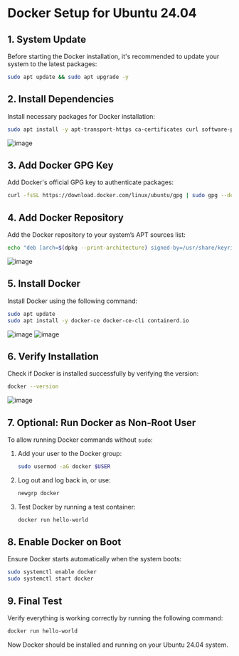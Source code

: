 


# Docker Setup for Ubuntu 24.04

## 1. System Update
Before starting the Docker installation, it's recommended to update your system to the latest packages:

```bash
sudo apt update && sudo apt upgrade -y
```


## 2. Install Dependencies
Install necessary packages for Docker installation:

```bash
sudo apt install -y apt-transport-https ca-certificates curl software-properties-common
```


![image](https://github.com/user-attachments/assets/9ebabedd-6ca4-45c3-937f-2309dcc48a73)


## 3. Add Docker GPG Key
Add Docker's official GPG key to authenticate packages:

```bash
curl -fsSL https://download.docker.com/linux/ubuntu/gpg | sudo gpg --dearmor -o /usr/share/keyrings/docker-archive-keyring.gpg
```


## 4. Add Docker Repository
Add the Docker repository to your system’s APT sources list:

```bash
echo "deb [arch=$(dpkg --print-architecture) signed-by=/usr/share/keyrings/docker-archive-keyring.gpg] https://download.docker.com/linux/ubuntu $(lsb_release -cs) stable" | sudo tee /etc/apt/sources.list.d/docker.list > /dev/null
```


![image](https://github.com/user-attachments/assets/c91d78b1-7a06-482e-8aa9-005a65b8777a)

## 5. Install Docker
Install Docker using the following command:

```bash
sudo apt update
sudo apt install -y docker-ce docker-ce-cli containerd.io
```

![image](https://github.com/user-attachments/assets/3ae954a6-4280-49df-9e28-733c02ac70b2)
![image](https://github.com/user-attachments/assets/fd5c0983-3250-4468-9ea1-ab20a0469706)



## 6. Verify Installation
Check if Docker is installed successfully by verifying the version:

```bash
docker --version
```
![image](https://github.com/user-attachments/assets/10014865-6035-48d8-b0ff-0ace01f18eda)


## 7. Optional: Run Docker as Non-Root User
To allow running Docker commands without `sudo`:

1. Add your user to the Docker group:

    ```bash
    sudo usermod -aG docker $USER
    ```

2. Log out and log back in, or use:

    ```bash
    newgrp docker
    ```

3. Test Docker by running a test container:

    ```bash
    docker run hello-world
    ```



## 8. Enable Docker on Boot
Ensure Docker starts automatically when the system boots:

```bash
sudo systemctl enable docker
sudo systemctl start docker
```



## 9. Final Test
Verify everything is working correctly by running the following command:

```bash
docker run hello-world
```


Now Docker should be installed and running on your Ubuntu 24.04 system.
